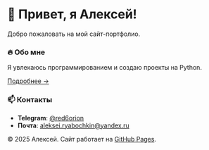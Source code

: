 <link rel="icon" href="assets/images/favicon.png">

<style>
  #duck {
    position: fixed;
    width: 50px;
    height: 50px;
    background-image: url('assets/images/xz2.png');
    background-size: contain;
    background-repeat: no-repeat;
    pointer-events: none;
    z-index: 9999;
    transition: transform 0.3s ease;
    left: 0;
    top: 0;
    opacity: 0; /* Начально невидим */
  }
</style>

<div id="duck"></div>
<script src="assets/js/follow.js"></script>

# 🦆 Привет, я Алексей!

Добро пожаловать на мой сайт-портфолио.

### 🔥 Обо мне  
Я увлекаюсь программированием и создаю проекты на Python.  

[Подробнее →](about.md)

### 📫 Контакты  
- **Telegram**: [@red6orion](https://t.me/red6orion)  
- **Почта**: [aleksei.ryabochkin@yandex.ru](mailto:aleksei.ryabochkin@yandex.ru)  

© 2025 Алексей. Сайт работает на [GitHub Pages](https://pages.github.com/).
